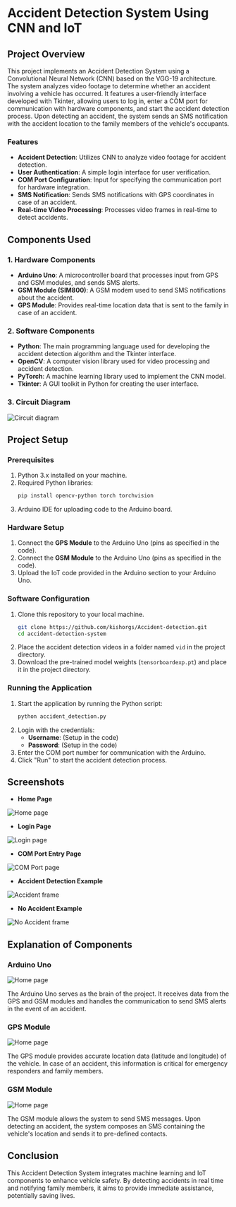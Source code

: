 # Accident Detection System Using CNN and IoT

## Project Overview

This project implements an Accident Detection System using a Convolutional Neural Network (CNN) based on the VGG-19 architecture. The system analyzes video footage to determine whether an accident involving a vehicle has occurred. It features a user-friendly interface developed with Tkinter, allowing users to log in, enter a COM port for communication with hardware components, and start the accident detection process. Upon detecting an accident, the system sends an SMS notification with the accident location to the family members of the vehicle's occupants.

### Features

- **Accident Detection**: Utilizes CNN to analyze video footage for accident detection.
- **User Authentication**: A simple login interface for user verification.
- **COM Port Configuration**: Input for specifying the communication port for hardware integration.
- **SMS Notification**: Sends SMS notifications with GPS coordinates in case of an accident.
- **Real-time Video Processing**: Processes video frames in real-time to detect accidents.

## Components Used

### 1. **Hardware Components**

- **Arduino Uno**: A microcontroller board that processes input from GPS and GSM modules, and sends SMS alerts.
- **GSM Module (SIM800)**: A GSM modem used to send SMS notifications about the accident.
- **GPS Module**: Provides real-time location data that is sent to the family in case of an accident.

### 2. **Software Components**

- **Python**: The main programming language used for developing the accident detection algorithm and the Tkinter interface.
- **OpenCV**: A computer vision library used for video processing and accident detection.
- **PyTorch**: A machine learning library used to implement the CNN model.
- **Tkinter**: A GUI toolkit in Python for creating the user interface.

### 3. **Circuit Diagram**

<img src="Accident_detection_project/img/Circuit diagram.png" alt="Circuit diagram"/>

## Project Setup

### Prerequisites

1. Python 3.x installed on your machine.
2. Required Python libraries:
   ```bash
   pip install opencv-python torch torchvision
   ```
3. Arduino IDE for uploading code to the Arduino board.

### Hardware Setup

1. Connect the **GPS Module** to the Arduino Uno (pins as specified in the code).
2. Connect the **GSM Module** to the Arduino Uno (pins as specified in the code).
3. Upload the IoT code provided in the Arduino section to your Arduino Uno.

### Software Configuration

1. Clone this repository to your local machine.
   ```bash
   git clone https://github.com/kishorgs/Accident-detection.git
   cd accident-detection-system
   ```
2. Place the accident detection videos in a folder named `vid` in the project directory.
3. Download the pre-trained model weights (`tensorboardexp.pt`) and place it in the project directory.

### Running the Application

1. Start the application by running the Python script:
   ```bash
   python accident_detection.py
   ```
2. Login with the credentials:
   - **Username**: (Setup in the code)
   - **Password**: (Setup in the code)
3. Enter the COM port number for communication with the Arduino.
4. Click "Run" to start the accident detection process.

## Screenshots

- **Home Page**
  
<img src="Accident_detection_project/img/landing_page.png" alt="Home page"/>

- **Login Page**
  
<img src="Accident_detection_project/img/Login_page.png" alt="Login page"/>

- **COM Port Entry Page**

<img src="Accident_detection_project/img/COM_port_page.png" alt="COM Port page"/>

- **Accident Detection Example**
  
<img src="Accident_detection_project/img/Accident.png" alt="Accident frame"/>

- **No Accident Example**

<img src="Accident_detection_project/img/No_Accident.png" alt="No Accident frame"/>

## Explanation of Components

### Arduino Uno

<img src="Accident_detection_project/img/Arduino.png" alt="Home page"/>

The Arduino Uno serves as the brain of the project. It receives data from the GPS and GSM modules and handles the communication to send SMS alerts in the event of an accident.

### GPS Module

<img src="Accident_detection_project/img/gps.jpg" alt="Home page"/>

The GPS module provides accurate location data (latitude and longitude) of the vehicle. In case of an accident, this information is critical for emergency responders and family members.

### GSM Module

<img src="Accident_detection_project/img/Gsm.jpg" alt="Home page"/>

The GSM module allows the system to send SMS messages. Upon detecting an accident, the system composes an SMS containing the vehicle's location and sends it to pre-defined contacts.

## Conclusion

This Accident Detection System integrates machine learning and IoT components to enhance vehicle safety. By detecting accidents in real time and notifying family members, it aims to provide immediate assistance, potentially saving lives.
